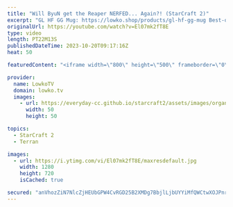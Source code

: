 ```yaml
---
title: "Will ByuN get the Reaper NERFED... Again?! (StarCraft 2)"
excerpt: "GL HF GG Mug: https://lowko.shop/products/gl-hf-gg-mug Best-of-3 series of top level StarCraft 2 between ByuN (Terran) and Solar (Zerg). In these games ByuN decides to make Reapers... and then more Reapers... and then in the next game he decides to go more Reapers. He loves Reapers, what else can I say?"
originalUrl: https://youtube.com/watch?v=El07mk2fT8E
type: video
length: PT22M13S
publishedDateTime: 2023-10-20T09:17:16Z
heat: 50

featuredContent: "<iframe width=\"800\" height=\"500\" frameborder=\"0\" src=\"https://www.youtube.com/embed/El07mk2fT8E\" allow=\"accelerometer; autoplay; encrypted-media; gyroscope; picture-in-picture\" allowfullscreen></iframe>"

provider:
  name: LowkoTV
  domain: lowko.tv
  images:
    - url: https://everyday-cc.github.io/starcraft2/assets/images/organizations/lowko.tv-50x50.jpg
      width: 50
      height: 50

topics:
  - StarCraft 2
  - Terran

images:
  - url: https://i.ytimg.com/vi/El07mk2fT8E/maxresdefault.jpg
    width: 1280
    height: 720
    isCached: true

secured: "anVhozZiN7NlcZjHEUbGPW4CvRGD25B2XMDg7BbjlLjbUYYiMfQWCtwXOJPnr8WnNKYv/2xNFi8hpruSL1KE9Gs3hApr/GSOQuxKtGoqLlPfVG0bHMvHpuPa1fDD1N+VQY9svTVvJ+EzdXeRCuWn94bFS/l+V9dAiM8vbOyNmKjvpU6VqENJUUsGk0khp9knW5/axnGfoY7DDX+xTLkyMJIlJeOE9+ex3C8dVJMr1YrJqpevuEytWrbrtST37V9Y5qTiRAa6b+T8+AVAxClWJBGji7wiIZacgq0uHEoQDVLhCF0S3b+hHDloHs834a+i+n/ydX/DxZxyl5vjuKP2ZxI0JgNyTBgGpkDGSOlhUkXAKnstgjDd51RsPNrMqluZyMImDpovR0IbLvtGY4uiWJqqPzQiVxMy0GnO1hJwvz4=;KVzQ/giCkbWUX/MF9JHx/A=="
---
```


